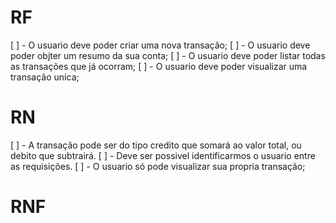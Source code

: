 # RF
[ ] - O usuario deve poder criar uma nova transação;
[ ] - O usuario deve poder objter um resumo da sua conta;
[ ] - O usuario deve poder listar todas as transações que já ocorram;
[ ] - O usuario deve poder visualizar uma transação unica;

# RN
[ ] - A transação pode ser do tipo credito que somará ao valor total, ou debito que subtrairá.
[ ] - Deve ser possivel identificarmos o usuario entre as requisições.
[ ] - O usuario só pode visualizar sua propria transação;

# RNF